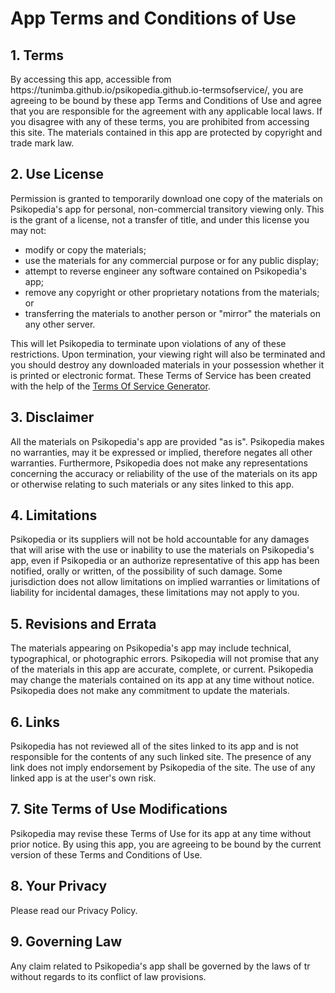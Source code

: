 <h1>App Terms and Conditions of Use</h1>

<h2>1. Terms</h2>

<p>By accessing this app, accessible from https://tunimba.github.io/psikopedia.github.io-termsofservice/, you are agreeing to be bound by these app Terms and Conditions of Use and agree that you are responsible for the agreement with any applicable local laws. If you disagree with any of these terms, you are prohibited from accessing this site. The materials contained in this app are protected by copyright and trade mark law.</p>

<h2>2. Use License</h2>

<p>Permission is granted to temporarily download one copy of the materials on Psikopedia's app for personal, non-commercial transitory viewing only. This is the grant of a license, not a transfer of title, and under this license you may not:</p>

<ul>
    <li>modify or copy the materials;</li>
    <li>use the materials for any commercial purpose or for any public display;</li>
    <li>attempt to reverse engineer any software contained on Psikopedia's app;</li>
    <li>remove any copyright or other proprietary notations from the materials; or</li>
    <li>transferring the materials to another person or "mirror" the materials on any other server.</li>
</ul>

<p>This will let Psikopedia to terminate upon violations of any of these restrictions. Upon termination, your viewing right will also be terminated and you should destroy any downloaded materials in your possession whether it is printed or electronic format. These Terms of Service has been created with the help of the <a href="https://www.termsofservicegenerator.net">Terms Of Service Generator</a>.</p>

<h2>3. Disclaimer</h2>

<p>All the materials on Psikopedia's app are provided "as is". Psikopedia makes no warranties, may it be expressed or implied, therefore negates all other warranties. Furthermore, Psikopedia does not make any representations concerning the accuracy or reliability of the use of the materials on its app or otherwise relating to such materials or any sites linked to this app.</p>

<h2>4. Limitations</h2>

<p>Psikopedia or its suppliers will not be hold accountable for any damages that will arise with the use or inability to use the materials on Psikopedia's app, even if Psikopedia or an authorize representative of this app has been notified, orally or written, of the possibility of such damage. Some jurisdiction does not allow limitations on implied warranties or limitations of liability for incidental damages, these limitations may not apply to you.</p>

<h2>5. Revisions and Errata</h2>

<p>The materials appearing on Psikopedia's app may include technical, typographical, or photographic errors. Psikopedia will not promise that any of the materials in this app are accurate, complete, or current. Psikopedia may change the materials contained on its app at any time without notice. Psikopedia does not make any commitment to update the materials.</p>

<h2>6. Links</h2>

<p>Psikopedia has not reviewed all of the sites linked to its app and is not responsible for the contents of any such linked site. The presence of any link does not imply endorsement by Psikopedia of the site. The use of any linked app is at the user's own risk.</p>

<h2>7. Site Terms of Use Modifications</h2>

<p>Psikopedia may revise these Terms of Use for its app at any time without prior notice. By using this app, you are agreeing to be bound by the current version of these Terms and Conditions of Use.</p>

<h2>8. Your Privacy</h2>

<p>Please read our Privacy Policy.</p>

<h2>9. Governing Law</h2>

<p>Any claim related to Psikopedia's app shall be governed by the laws of tr without regards to its conflict of law provisions.</p>
